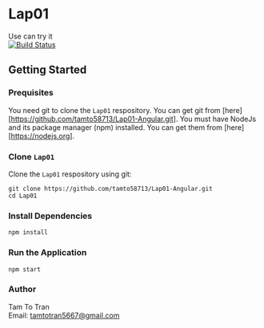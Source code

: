 # Lap01
Use can try it  
[![Build Status](https://travis-ci.org/joemccann/dillinger.svg?branch=master)](https://lap01-angular.herokuapp.com)
## Getting Started   
### Prequisites
You need git to clone the `Lap01` respository. You can get git from [here][https://github.com/tamto58713/Lap01-Angular.git].
You must have NodeJs and its package manager (npm) installed. You can get them from [here][https://nodejs.org].
### Clone `Lap01`
Clone the `Lap01` respository using git: 
```
git clone https://github.com/tamto58713/Lap01-Angular.git
cd Lap01
```
### Install Dependencies
```
npm install
```
### Run the Application
```
npm start
```
### Author
Tam To Tran  
Email: tamtotran5667@gmail.com